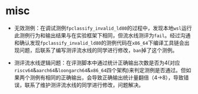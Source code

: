 # misc

- 无效测例：在调试测例`fpclassify_invalid_ld80`的过程中，发现本地`wsl`运行此测例行为和输出结果与在实验框架下相同，但流水线测评为`fail`。经过沟通和确认发现`fpclassify_invalid_ld80`的测例代码在`x86_64`下编译工具链会出现问题，后联系了编写测评流水线的同学进行修改，`ban`掉了这个测例。

- 测评流水线逻辑问题：在评测脚本中通过统计正确输出次数是否为4(对应`riscv64`&`aarch64`&`loongarch64`&`x86_64`四个架构)来判定测例是否通过。但如果两个测例有相同的正确输出，会导致正确输出统计量翻倍（4->8），导致错误，联系了维护测评流水线的同学进行修改，问题解决。